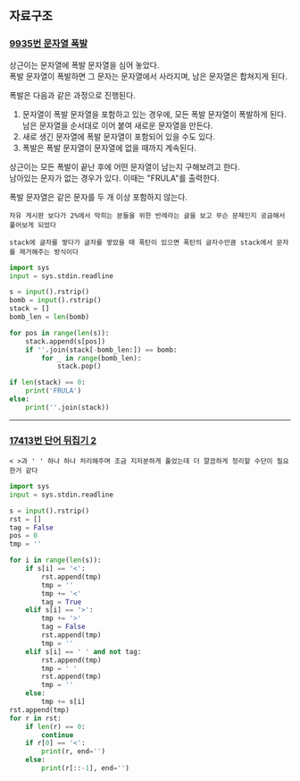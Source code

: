 ## 자료구조

### [9935번 문자열 폭발](https://www.acmicpc.net/problem/9935)

상근이는 문자열에 폭발 문자열을 심어 놓았다.  
폭발 문자열이 폭발하면 그 문자는 문자열에서 사라지며, 남은 문자열은 합쳐지게 된다.

폭발은 다음과 같은 과정으로 진행된다.

1. 문자열이 폭발 문자열을 포함하고 있는 경우에, 모든 폭발 문자열이 폭발하게 된다. 남은 문자열을 순서대로 이어 붙여 새로운 문자열을 만든다.
2. 새로 생긴 문자열에 폭발 문자열이 포함되어 있을 수도 있다.
3. 폭발은 폭발 문자열이 문자열에 없을 때까지 계속된다.

상근이는 모든 폭발이 끝난 후에 어떤 문자열이 남는지 구해보려고 한다.  
남아있는 문자가 없는 경우가 있다. 이때는 "FRULA"를 출력한다.

폭발 문자열은 같은 문자를 두 개 이상 포함하지 않는다.

```text
자유 게시판 보다가 2%에서 막히는 분들을 위한 반례라는 글을 보고 무슨 문제인지 궁금해서 풀어보게 되었다

stack에 글자를 쌓다가 글자를 쌓았을 때 폭탄이 있으면 폭탄의 글자수만큼 stack에서 문자를 제거해주는 방식이다
```

```python
import sys
input = sys.stdin.readline

s = input().rstrip()
bomb = input().rstrip()
stack = []
bomb_len = len(bomb)

for pos in range(len(s)):
    stack.append(s[pos])
    if ''.join(stack[-bomb_len:]) == bomb:
        for _ in range(bomb_len):
            stack.pop()

if len(stack) == 0:
    print('FRULA')
else:
    print(''.join(stack))
```

---

### [17413번 단어 뒤집기 2](https://www.acmicpc.net/problem/17413)

```text
< >과 ' ' 하나 하나 처리해주며 조금 지저분하게 풀었는데 더 깔끔하게 정리할 수단이 필요한거 같다
```

```python
import sys
input = sys.stdin.readline

s = input().rstrip()
rst = []
tag = False
pos = 0
tmp = ''

for i in range(len(s)):
    if s[i] == '<':
        rst.append(tmp)
        tmp = ''
        tmp += '<'
        tag = True
    elif s[i] == '>':
        tmp += '>'
        tag = False
        rst.append(tmp)
        tmp = ''
    elif s[i] == ' ' and not tag:
        rst.append(tmp)
        tmp = ' '
        rst.append(tmp)
        tmp = ''
    else:
        tmp += s[i]
rst.append(tmp)
for r in rst:
    if len(r) == 0:
        continue
    if r[0] == '<':
        print(r, end='')
    else:
        print(r[::-1], end='')
```
